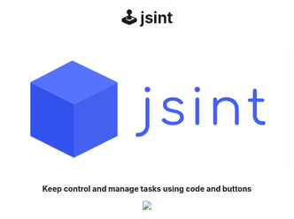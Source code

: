 <h1 align="center">🕹️ jsint </h1>

<p align="center">
  <img src="./assets/jsint_logo-full.svg"/>
</p>
 
 <p align="center">
  <b>Keep control and manage tasks using code and buttons</b>
 </p>

 <p align="center">
  <img src="./assets/jsint-mockup.svg"/>
 </p>
